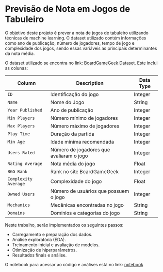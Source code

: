 # Previsão de Nota em Jogos de Tabuleiro

O objetivo deste projeto é prever a nota de jogos de tabuleiro utilizando técnicas de machine learning. 
O dataset utilizado contém informações como ano de publicação, número de jogadores, tempo de jogo e complexidade dos jogos, sendo essas variáveis as principais determinantes da nota média.

O dataset utilizado se encontra no link: [BoardGameGeek Dataset](https://www.kaggle.com/datasets/melissamonfared/board-games). Este inclui as colunas:

| **Column**                                             | **Description**                                                                                   | **Data Type**    |
|--------------------------------------------------------|---------------------------------------------------------------------------------------------------|------------------|
| `ID`                                                   | Identificação do jogo                                                                          | Integer          |
| `Name`                                                 | Nome do Jogo                                                                            | String           |
| `Year Published`                                       | Ano de publicação                                                            | Integer          |
| `Min Players`                                          | Número mínimo de jogadores                                                | Integer          |
| `Max Players`                                          | Número máximo de jogadores                                                | Integer          |
| `Play Time`                                            | Duração da partida                                                                   | Integer          |
| `Min Age`                                              | Idade mínima recomendada                                                               | Integer          |
| `Users Rated`                                          | Número de jogadores que avaliaram o jogo                                                           | Integer          |
| `Rating Average`                                       | Nota média do jogo                                                                  | Float            |
| `BGG Rank`                                             | Rank no site BoardGameGeek                                                                 | Integer          |
| `Complexity Average`                                   | Complexidade do jogo                                                             | Float            |
| `Owned Users`                                          | Número de usuários que possuem o jogo                                                      | Integer          |
| `Mechanics`                                            | Mecânicas encontradas no jogo                                                            | String           |
| `Domains`                                              | Domínios e categorias do jogo                                                    | String           |


Neste trabalho, serão implementados os seguintes passos:

- Carregamento e preparação dos dados.
- Análise exploratória (EDA).
- Treinamento inicial e avaliação de modelos.
- Otimização de hiperparâmetros.
- Resultados finais e análise.

O notebook para acessar ao código e análises está no link: [notebook](https://colab.research.google.com/drive/1kYwNefpw3JoILxSQuXmMu6R4BxcpuafX#scrollTo=NUlHAOAxZ5sm)
